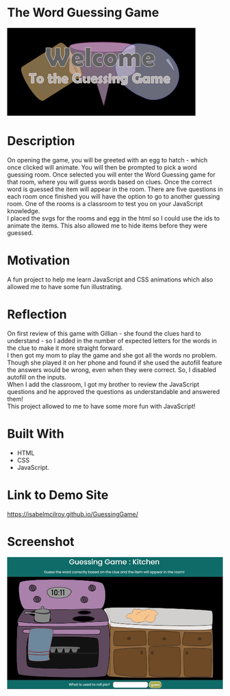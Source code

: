 # The Word Guessing Game 
![Screenshot](images/welcome.jpg)
# Description 
On opening the game, you will be greeted with an egg to hatch - which once clicked will animate. You will then be prompted to pick a word guessing room. Once selected you will enter the Word Guessing game for that room, where you will guess words based on clues. Once the correct word is guessed the item will appear in the room. There are five questions in each room once finished you will have the option to go to another guessing room. One of the rooms is a classroom to test you on your JavaScript knowledge.\
I placed the svgs for the rooms and egg in the html so I could use the ids to animate the items. This also allowed me to hide items before they were guessed.

# Motivation
A fun project to help me learn JavaScript and CSS animations which also allowed me to have some fun illustrating.

# Reflection
On first review of this game with Gillian - she found the clues hard to understand - so I added in the number of expected letters for the words in the clue to make it more straight forward.\
I then got my mom to play the game and she got all the words no problem. Though she played it on her phone and found if she used the autofill feature the answers would be wrong, even when they were correct. So, I disabled autofill on the inputs.\
When I add the classroom, I got my brother to review the JavaScript questions and he approved the questions as understandable and answered them!\
This project allowed to me to have some more fun with JavaScript!

# Built With
- HTML
- CSS
- JavaScript.

# Link to Demo Site
https://isabelmcilroy.github.io/GuessingGame/

# Screenshot
![Screenshot](images/capture.jpg)


